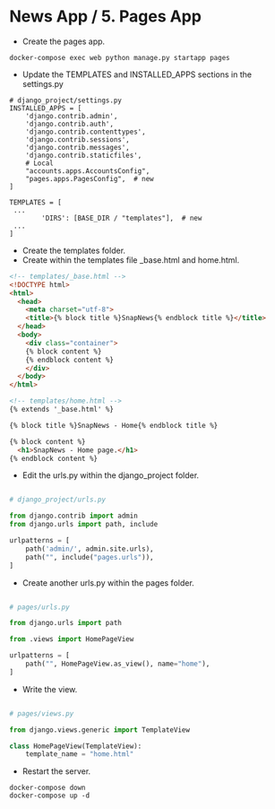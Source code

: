News App / 5. Pages App
========================================================

* Create the pages app.

```shell
docker-compose exec web python manage.py startapp pages
```

* Update the TEMPLATES and INSTALLED_APPS sections in the settings.py
```shell
# django_project/settings.py
INSTALLED_APPS = [
    'django.contrib.admin',
    'django.contrib.auth',
    'django.contrib.contenttypes',
    'django.contrib.sessions',
    'django.contrib.messages',
    'django.contrib.staticfiles',
    # Local
    "accounts.apps.AccountsConfig",
    "pages.apps.PagesConfig",  # new
]

TEMPLATES = [
 ...
        'DIRS': [BASE_DIR / "templates"],  # new
 ...
]

```

* Create the templates folder.
* Create within the templates file _base.html and home.html.

```html
<!-- templates/_base.html -->
<!DOCTYPE html>
<html>
  <head>
    <meta charset="utf-8">
    <title>{% block title %}SnapNews{% endblock title %}</title>
  </head>
  <body>
    <div class="container">
    {% block content %}    
    {% endblock content %}    
    </div>
  </body>
</html>
```

```html
<!-- templates/home.html -->
{% extends '_base.html' %}

{% block title %}SnapNews - Home{% endblock title %}

{% block content %}
  <h1>SnapNews - Home page.</h1>    
{% endblock content %}    
```

* Edit the urls.py within the django_project folder.
```python

# django_project/urls.py

from django.contrib import admin
from django.urls import path, include

urlpatterns = [
    path('admin/', admin.site.urls),
    path("", include("pages.urls")),
]
```

* Create another urls.py within the pages folder.

```python

# pages/urls.py

from django.urls import path

from .views import HomePageView 

urlpatterns = [
    path("", HomePageView.as_view(), name="home"),
]
```

* Write the view.
```python

# pages/views.py

from django.views.generic import TemplateView

class HomePageView(TemplateView):
    template_name = "home.html"
```

* Restart the server.
```shell
docker-compose down
docker-compose up -d
```